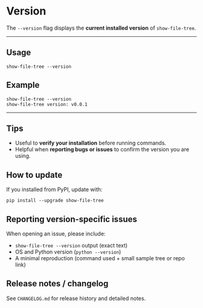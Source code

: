 # Version

The `--version` flag displays the **current installed version** of `show-file-tree`.

---

## Usage
```
show-file-tree --version
```

## Example

```
show-file-tree --version
show-file-tree version: v0.0.1
```

---

## Tips

* Useful to **verify your installation** before running commands.
* Helpful when **reporting bugs or issues** to confirm the version you are using.

## How to update

If you installed from PyPI, update with:

```
pip install --upgrade show-file-tree
```

## Reporting version-specific issues

When opening an issue, please include:

* `show-file-tree --version` output (exact text)
* OS and Python version (`python --version`)
* A minimal reproduction (command used + small sample tree or repo link)

## Release notes / changelog

See `CHANGELOG.md` for release history and detailed notes.